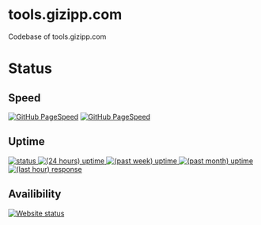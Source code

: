 # tools.gizipp.com
Codebase of tools.gizipp.com


# Status

## Speed
[![GitHub PageSpeed](https://api.speedbadge.io/v1?url=tools.gizipp.com&showStratLabel=true)](https://developers.google.com/speed/pagespeed/insights/?url=https%3A%2F%2Ftools.gizipp.com)
[![GitHub PageSpeed](https://api.speedbadge.io/v1?url=tools.gizipp.com&strat=desktop&showStratLabel=true)](https://developers.google.com/speed/pagespeed/insights/?url=https%3A%2F%2Ftools.gizipp.com&tab=desktop)

## Uptime
<a href="https://tools.gizipp.com">
  <img src="https://badgen.net/uptime-robot/status/m784717117-1bfbdc41bfc389af549bbbc0" alt="status">
</a>
<a href="https://tools.gizipp.com">
  <img src="https://badgen.net/uptime-robot/day/m784717117-1bfbdc41bfc389af549bbbc0" alt="(24 hours) uptime">
</a>
<a href="https://tools.gizipp.com">
  <img src="https://badgen.net/uptime-robot/week/m784717117-1bfbdc41bfc389af549bbbc0" alt="(past week) uptime">
</a>
<a href="https://tools.gizipp.com">
  <img src="https://badgen.net/uptime-robot/month/m784717117-1bfbdc41bfc389af549bbbc0" alt="(past month) uptime">
</a>
<a href="https://tools.gizipp.com">
  <img src="https://badgen.net/uptime-robot/response/m784717117-1bfbdc41bfc389af549bbbc0" alt="(last hour) response">
</a>

## Availibility
[![Website status](https://img.shields.io/website-up-down-green-red/https/tools.gizipp.com.svg?label=status)](https://tools.gizipp.com)


